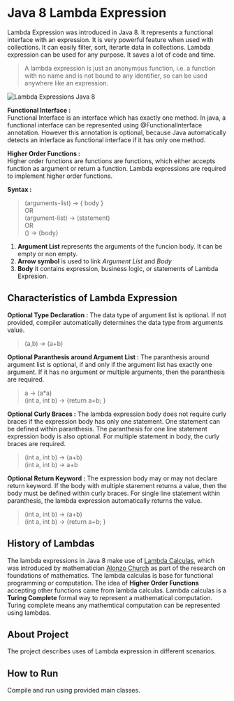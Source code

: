 # Java 8 Lambda Expression

Lambda Expression was introduced in Java 8. It represents a functional interface with an expression. It is very powerful feature when used with collections. It can easily filter, sort, iterarte data in collections. Lambda expression can be used for any purpose. It saves a lot of code and time.

> A lambda expression is just an anonymous function, i.e. a function with no name and is not bound to any identifier, so can be used anywhere like an expression.  

![Lambda Expressions Java 8](https://github.com/amanver16/ebooks_cheatsheets/blob/master/Images/Lambda%20Expressions%20Java%208.jpg)  

**Functional Interface :**  
Functional Interface is an interface which has exactly one method. In java, a functional interface can be represented using @FunctionalInterface annotation. However this annotation is optional, because Java automatically detects an interface as functional interface if it has only one method.

**Higher Order Functions :**  
Higher order functions are functions are functions, which either accepts function as argument or return a function. Lambda expressions are required to implement higher order functions.

**Syntax :**  
> (arguments-list) -> { body }  
OR  
> (argument-list) -> (statement)  
OR  
> () -> {body}

1. **Argument List** represents the arguments of the funcion body. It can be empty or non empty.
2. **Arrow symbol** is used to link *Argument List* and *Body*
3. **Body** it contains expression, business logic, or statements of Lambda Expresion.

## Characteristics of Lambda Expression

**Optional Type Declaration :**
The data type of argument list is optional. If not provided, compiler automatically determines the data type from arguments value.

> (a,b) -> (a+b)

**Optional Paranthesis around Argument List :**
The paranthesis around argument list is optional, if and only if the argument list has exactly one argument. If it has no argument or multiple arguments, then the paranthesis are required.

> a -> (a*a)   
> (int a, int b) -> {return a+b; }    

**Optional Curly Braces :**
The lambda expression body does not require curly braces if the expression body has only one statement. One statement can be defined within paranthesis. The paranthesis for one line statement expression body is also optional. For multiple statement in body, the curly braces are required.

> (int a, int b) -> (a+b)  
> (int a, int b) -> a+b

**Optional Return Keyword :**
The expression body may or may not declare return keyword. If the body with multiple starement returns a value, then the body must be defined within curly braces. For single line statement within paranthesis, the lambda expression automatically returns the value.

> (int a, int b) -> (a+b)  
> (int a, int b) -> {return a+b; }

## History of Lambdas
The lambda expressions in Java 8 make use of [Lambda Calculas](https://en.wikipedia.org/wiki/Lambda_calculus), which was introduced by mathematician [Alonzo Church](https://en.wikipedia.org/wiki/Alonzo_Church) as part of the research on foundations of mathematics. The lambda calculas is base for functional programming or computation. The idea of **Higher Order Functions** accepting other functions came from lambda calculas. Lambda calculas is a **Turing Complete** formal way to represent a mathematical computation. Turing complete means any mathemtical computation can be represented using lambdas.

## About Project
The project describes uses of Lambda expression in different scenarios.  

## How to Run 
Compile and run using provided main classes.

